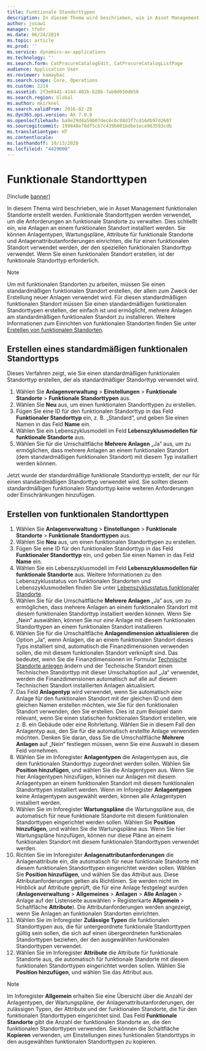 ```yaml
---
title: Funktionale Standorttypen
description: In diesem Thema wird beschrieben, wie in Asset Management funktionalen Standorte erstellt werden.
author: josaw1
manager: tfehr
ms.date: 06/24/2019
ms.topic: article
ms.prod: ''
ms.service: dynamics-ax-applications
ms.technology: ''
ms.search.form: CatProcureCatalogEdit, CatProcureCatalogListPage
audience: Application User
ms.reviewer: kamaybac
ms.search.scope: Core, Operations
ms.custom: 2214
ms.assetid: 2f3e0441-414d-402b-b28b-7ab0d650d658
ms.search.region: Global
ms.author: mkirknel
ms.search.validFrom: 2016-02-28
ms.dyn365.ops.version: AX 7.0.0
ms.openlocfilehash: ba9e29d4a59b07dec6c6c98d3f7cd16db97d2607
ms.sourcegitcommit: 199848e78df5cb7c439b001bdbe1ece963593cdb
ms.translationtype: HT
ms.contentlocale: 
ms.lasthandoff: 10/13/2020
ms.locfileid: "4429000"
---
```

# <a name="functional-location-types"></a>Funktionale Standorttypen

[!include [banner](../../includes/banner.md)]

 

In diesem Thema wird beschrieben, wie in Asset Management funktionalen Standorte erstellt werden. Funktionale Standorttypen werden verwendet, um die Anforderungen an funktionale Standorte zu verwalten. Dies schließt ein, wie Anlagen an einem funktionalen Standort installiert werden. Sie können Anlagentypen, Wartungspläne, Attribute für funktionale Standorte und Anlagenattributanforderungen einrichten, die für einen funktionalen Standort verwendet werden, der den speziellen funktionalen Standorttyp verwendet. Wenn Sie einen funktionalen Standort erstellen, ist der funktionale Standorttyp erforderlich.

>[!NOTE] 
>Um mit funktionalen Standorten zu arbeiten, müssen Sie einen standardmäßigen funktionalen Standort erstellen, der allein zum Zweck der Erstellung neuer Anlagen verwendet wird. Für diesen standardmäßigen funktionalen Standort müssen Sie einen standardmäßigen funktionalen Standorttypen erstellen, der einfach ist und ermöglicht, mehrere Anlagen am standardmäßigen funktionalen Standort zu installieren. Weitere Informationen zum Einrichten von funktionalen Standorten finden Sie unter [Erstellen von funktionalen Standorten](../functional-locations/create-functional-locations.md).

## <a name="create-a-default-functional-location-type"></a>Erstellen eines standardmäßigen funktionalen Standorttyps

Dieses Verfahren zeigt, wie Sie einen standardmäßigen funktionalen Standorttyp erstellen, der als standardmäßiger Standorttyp verwendet wird.

1. Wählen Sie **Anlagenverwaltung** > **Einstellungen** > **Funktionale Standorte** > **Funktionale Standorttypen** aus.
2. Wählen Sie **Neu** aus, um einen funktionalen Standorttypen zu erstellen.
3. Fügen Sie eine ID für den funktionalen Standorttyp in das Feld **Funktionaler Standorttyp** ein, z. B. „Standard“, und geben Sie einen Namen in das Feld **Name** ein.
4. Wählen Sie ein Lebenszyklusmodell im Feld **Lebenszyklusmodellen für funktionale Standorte** aus.
5. Wählen Sie für die Umschaltfläche **Mehrere Anlagen** „Ja“ aus, um zu ermöglichen, dass mehrere Anlagen an einem funktionalen Standort (dem standardmäßigen funktionalen Standort) mit diesem Typ installiert werden können.

Jetzt wurde der standardmäßige funktionale Standorttyp erstellt, der nur für einen standardmäßigen Standorttyp verwendet wird. Sie sollten diesem standardmäßigen funktionalen Standorttyp keine weiteren Anforderungen oder Einschränkungen hinzufügen.


## <a name="create-functional-location-types"></a>Erstellen von funktionalen Standorttypen

1. Wählen Sie **Anlagenverwaltung** > **Einstellungen** > **Funktionale Standorte** > **Funktionale Standorttypen** aus.
2. Wählen Sie **Neu** aus, um einen funktionalen Standorttypen zu erstellen.
3. Fügen Sie eine ID für den funktionalen Standorttyp in das Feld **Funktionaler Standorttyp** ein, und geben Sie einen Namen in das Feld **Name** ein.
4. Wählen Sie ein Lebenszyklusmodell im Feld **Lebenszyklusmodellen für funktionale Standorte** aus. Weitere Informationen zu den Lebenszyklusstatus von funktionalen Standorten und Lebenszyklusmodellen finden Sie unter [Lebenszyklusstatus funktionaler Standorte](../setup-for-functional-locations/functional-location-stages.md).
5. Wählen Sie für die Umschaltfläche **Mehrere Anlagen** „Ja“ aus, um zu ermöglichen, dass mehrere Anlagen an einem funktionalen Standort mit diesem funktionalen Standorttyp installiert werden können. Wenn Sie „Nein“ auswählen, können Sie nur *eine* Anlage mit diesem funktionalen Standorttypen an einem funktionalen Standort installieren.
6. Wählen Sie für die Umschaltfläche **Anlagendimension aktualisieren** die Option „Ja“, wenn Anlagen, die an einem funktionalen Standort dieses Typs installiert sind, automatisch die Finanzdimensionen verwenden sollen, die mit diesem funktionalen Standort verknüpft sind. Das bedeutet, wenn Sie die Finanzdimensionen im Formular [Technische Standorte anlegen](../functional-locations/create-functional-locations.md) ändern und der Technische Standort einen Technischen Standorttyp mit dieser Umschaltoption auf „Ja“ verwendet, werden die Finanzdimensionen automatisch auf alle auf diesem Technischen Standort installierten Anlagen aktualisiert.
7. Das Feld **Anlagentyp** wird verwendet, wenn Sie automatisch *eine* Anlage für den funktionalen Standort mit der gleichen ID und dem gleichen Namen erstellen möchten, wie Sie für den funktionalen Standort verwenden, den Sie erstellen. Dies ist zum Beispiel dann relevant, wenn Sie einen statischen funktionalen Standort erstellen, wie z. B. ein Gebäude oder eine Rohrleitung. Wählen Sie in diesem Fall den Anlagentyp aus, den Sie für die automatisch erstellte Anlage verwenden möchten. Denken Sie daran, dass Sie die Umschaltfläche **Mehrere Anlagen** auf „Nein“ festlegen müssen, wenn Sie eine Auswahl in diesem Feld vornehmen.
8. Wählen Sie im Inforegister **Anlagentypen** die Anlagentypen aus, die dem funktionalen Standorttyp zugeordnet werden sollen. Wählen Sie **Position hinzufügen**, und wählen Sie die Anlagentypen aus. Wenn Sie hier Anlagentypen hinzufügen, können nur Anlagen mit diesem Anlagentypen an einem funktionalen Standort mit diesem funktionalen Standorttypen installiert werden. Wenn im Inforegister **Anlagentypen** keine Anlagentypen ausgewählt werden, können alle Anlagentypen installiert werden.
9. Wählen Sie im Inforegister **Wartungspläne** die Wartungspläne aus, die automatisch für neue funktionale Standorte mit diesem funktionalen Standorttypen eingerichtet werden sollen. Wählen Sie **Position hinzufügen**, und wählen Sie die Wartungspläne aus. Wenn Sie hier Wartungspläne hinzufügen, können nur diese Pläne an einem funktionalen Standort mit diesem funktionalen Standorttypen verwendet werden.
10. Richten Sie im Inforegister **Anlagenattributanforderungen** die Anlagenattribute ein, die automatisch für neue funktionale Standorte mit diesem funktionalen Standorttypen eingerichtet werden sollen. Wählen Sie **Position hinzufügen**, und wählen Sie das Attribut aus. Diese Attributanforderungen gelten als Richtlinien. Sie werden nicht im Hinblick auf Attribute geprüft, die für eine Anlage festgelegt wurden (**Anlagenverwaltung** > **Allgemeines** > **Anlagen** > **Alle Anlagen** > Anlage auf der Listenseite auswählen > Registerkarte **Allgemein** > Schaltfläche **Attribute**). Die Attributanforderungen werden angezeigt, wenn Sie Anlagen an funktionalen Standorten einrichten.
11. Wählen Sie im Inforegister **Zulässige Typen** die funktionalen Standorttypen aus, die für untergeordnete funktionale Standorttypen gültig sein sollen, die sich auf einen übergeordneten funktionalen Standorttypen beziehen, der den ausgewählten funktionalen Standorttypen verwendet.
12. Wählen Sie im Inforegister **Attribute** die Attribute für funktionale Standorte aus, die automatisch für funktionale Standorte mit diesem funktionalen Standorttypen eingerichtet werden sollen. Wählen Sie **Position hinzufügen**, und wählen Sie das Attribut aus.


>[!NOTE] 
>Im Inforegister **Allgemein** erhalten Sie eine Übersicht über die Anzahl der Anlagentypen, der Wartungspläne, der Anlagenattributanforderungen, der zulässigen Typen, der Attribute und der funktionalen Standorte, die für den funktionalen Standorttypen eingerichtet sind. Das Feld **Funktionale Standorte** gibt die Anzahl der funktionalen Standorte an, die den funktionalen Standorttypen verwenden. Sie können die Schaltfläche **Kopieren** verwenden, um Einstellungen eines funktionalen Standorttyps in den ausgewählten funktionalen Standorttypen zu kopieren.
